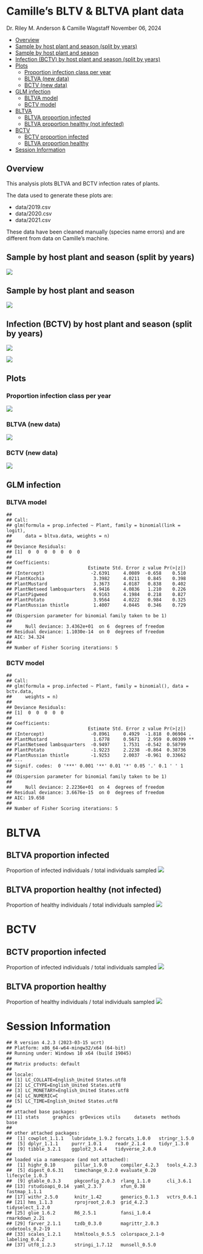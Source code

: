 Camille’s BLTV & BLTVA plant data
================
Dr. Riley M. Anderson & Camille Wagstaff
November 06, 2024

  

- [Overview](#overview)
- [Sample by host plant and season (split by
  years)](#sample-by-host-plant-and-season-split-by-years)
- [Sample by host plant and season](#sample-by-host-plant-and-season)
- [Infection (BCTV) by host plant and season (split by
  years)](#infection-bctv-by-host-plant-and-season-split-by-years)
- [Plots](#plots)
  - [Proportion infection class per
    year](#proportion-infection-class-per-year)
  - [BLTVA (new data)](#bltva-new-data)
  - [BCTV (new data)](#bctv-new-data)
- [GLM infection](#glm-infection)
  - [BLTVA model](#bltva-model)
  - [BCTV model](#bctv-model)
- [BLTVA](#bltva)
  - [BLTVA proportion infected](#bltva-proportion-infected)
  - [BLTVA proportion healthy (not
    infected)](#bltva-proportion-healthy-not-infected)
- [BCTV](#bctv)
  - [BCTV proportion infected](#bctv-proportion-infected)
  - [BLTVA proportion healthy](#bltva-proportion-healthy)
- [Session Information](#session-information)

## Overview

This analysis plots BLTVA and BCTV infection rates of plants.

The data used to generate these plots are:

- data/2019.csv
- data/2020.csv
- data/2021.csv

These data have been cleaned manually (species name errors) and are
different from data on Camille’s machine.

## Sample by host plant and season (split by years)

![](BLTVA_files/figure-gfm/sample_host_plant_season_year-1.png)<!-- -->

## Sample by host plant and season

![](BLTVA_files/figure-gfm/sample_host_plant_season-1.png)<!-- -->

## Infection (BCTV) by host plant and season (split by years)

![](BLTVA_files/figure-gfm/infection_hosplant_season_year-1.png)<!-- -->

![](BLTVA_files/figure-gfm/infection_hosplant_season1-1.png)<!-- -->

## Plots

### Proportion infection class per year

![](BLTVA_files/figure-gfm/prop_infect_by_year-1.png)<!-- -->

### BLTVA (new data)

![](BLTVA_files/figure-gfm/new_bltva_infected-1.png)<!-- -->

### BCTV (new data)

![](BLTVA_files/figure-gfm/new_bctv_infected-1.png)<!-- -->

## GLM infection

### BLTVA model

    ## 
    ## Call:
    ## glm(formula = prop.infected ~ Plant, family = binomial(link = logit), 
    ##     data = bltva.data, weights = n)
    ## 
    ## Deviance Residuals: 
    ## [1]  0  0  0  0  0  0  0
    ## 
    ## Coefficients:
    ##                            Estimate Std. Error z value Pr(>|z|)
    ## (Intercept)                 -2.6391     4.0089  -0.658    0.510
    ## PlantKochia                  3.3982     4.0211   0.845    0.398
    ## PlantMustard                 3.3673     4.0187   0.838    0.402
    ## PlantNetseed lambsquarters   4.9416     4.0836   1.210    0.226
    ## PlantPigweed                 0.9163     4.1984   0.218    0.827
    ## PlantPotato                  3.9564     4.0222   0.984    0.325
    ## PlantRussian thistle         1.4007     4.0445   0.346    0.729
    ## 
    ## (Dispersion parameter for binomial family taken to be 1)
    ## 
    ##     Null deviance: 3.4362e+01  on 6  degrees of freedom
    ## Residual deviance: 1.1030e-14  on 0  degrees of freedom
    ## AIC: 34.324
    ## 
    ## Number of Fisher Scoring iterations: 5

### BCTV model

    ## 
    ## Call:
    ## glm(formula = prop.infected ~ Plant, family = binomial(), data = bctv.data, 
    ##     weights = n)
    ## 
    ## Deviance Residuals: 
    ## [1]  0  0  0  0  0
    ## 
    ## Coefficients:
    ##                            Estimate Std. Error z value Pr(>|z|)   
    ## (Intercept)                 -0.8961     0.4929  -1.818  0.06904 . 
    ## PlantMustard                 1.6778     0.5671   2.959  0.00309 **
    ## PlantNetseed lambsquarters  -0.9497     1.7531  -0.542  0.58799   
    ## PlantPotato                 -1.9223     2.2238  -0.864  0.38736   
    ## PlantRussian thistle        -1.9253     2.0037  -0.961  0.33662   
    ## ---
    ## Signif. codes:  0 '***' 0.001 '**' 0.01 '*' 0.05 '.' 0.1 ' ' 1
    ## 
    ## (Dispersion parameter for binomial family taken to be 1)
    ## 
    ##     Null deviance: 2.2236e+01  on 4  degrees of freedom
    ## Residual deviance: 3.6676e-15  on 0  degrees of freedom
    ## AIC: 19.658
    ## 
    ## Number of Fisher Scoring iterations: 5

# BLTVA

## BLTVA proportion infected

Proportion of infected individuals / total individuals sampled
![](BLTVA_files/figure-gfm/BLTVA_infection_by_Plant-1.png)<!-- -->

## BLTVA proportion healthy (not infected)

Proportion of healthy individuals / total individuals sampled
![](BLTVA_files/figure-gfm/BLTVA_healthy_by_plant-1.png)<!-- -->

# BCTV

## BCTV proportion infected

Proportion of infected individuals / total individuals sampled
![](BLTVA_files/figure-gfm/BCTV_infected_by_Plant-1.png)<!-- -->

## BLTVA proportion healthy

Proportion of healthy individuals / total individuals sampled
![](BLTVA_files/figure-gfm/BCTV_healthy_by_plant-1.png)<!-- -->

# Session Information

    ## R version 4.2.3 (2023-03-15 ucrt)
    ## Platform: x86_64-w64-mingw32/x64 (64-bit)
    ## Running under: Windows 10 x64 (build 19045)
    ## 
    ## Matrix products: default
    ## 
    ## locale:
    ## [1] LC_COLLATE=English_United States.utf8 
    ## [2] LC_CTYPE=English_United States.utf8   
    ## [3] LC_MONETARY=English_United States.utf8
    ## [4] LC_NUMERIC=C                          
    ## [5] LC_TIME=English_United States.utf8    
    ## 
    ## attached base packages:
    ## [1] stats     graphics  grDevices utils     datasets  methods   base     
    ## 
    ## other attached packages:
    ##  [1] cowplot_1.1.1   lubridate_1.9.2 forcats_1.0.0   stringr_1.5.0  
    ##  [5] dplyr_1.1.1     purrr_1.0.1     readr_2.1.4     tidyr_1.3.0    
    ##  [9] tibble_3.2.1    ggplot2_3.4.4   tidyverse_2.0.0
    ## 
    ## loaded via a namespace (and not attached):
    ##  [1] highr_0.10       pillar_1.9.0     compiler_4.2.3   tools_4.2.3     
    ##  [5] digest_0.6.31    timechange_0.2.0 evaluate_0.20    lifecycle_1.0.3 
    ##  [9] gtable_0.3.3     pkgconfig_2.0.3  rlang_1.1.0      cli_3.6.1       
    ## [13] rstudioapi_0.14  yaml_2.3.7       xfun_0.38        fastmap_1.1.1   
    ## [17] withr_2.5.0      knitr_1.42       generics_0.1.3   vctrs_0.6.1     
    ## [21] hms_1.1.3        rprojroot_2.0.3  grid_4.2.3       tidyselect_1.2.0
    ## [25] glue_1.6.2       R6_2.5.1         fansi_1.0.4      rmarkdown_2.21  
    ## [29] farver_2.1.1     tzdb_0.3.0       magrittr_2.0.3   codetools_0.2-19
    ## [33] scales_1.2.1     htmltools_0.5.5  colorspace_2.1-0 labeling_0.4.2  
    ## [37] utf8_1.2.3       stringi_1.7.12   munsell_0.5.0
